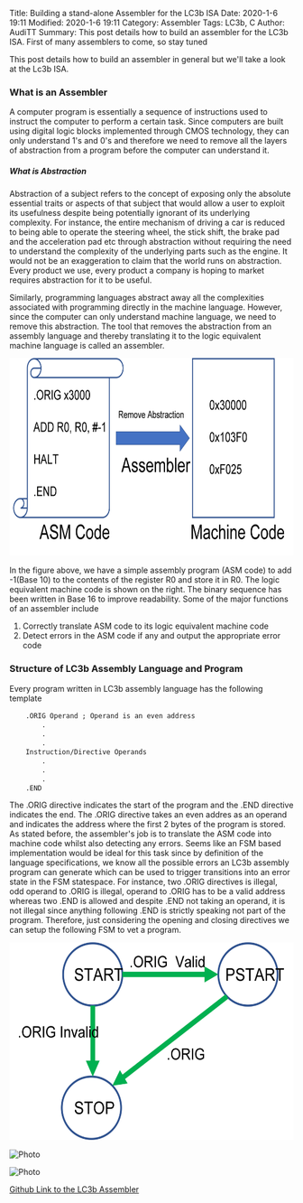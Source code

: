 Title: Building a stand-alone Assembler for the LC3b ISA 
Date: 2020-1-6 19:11
Modified: 2020-1-6 19:11
Category: Assembler
Tags: LC3b, C
Author: AudiTT
Summary: This post details how to build an assembler for the LC3b ISA. First of many assemblers to come, so stay tuned

This post details how to build an assembler in general but we'll take a look at the Lc3b ISA. 

<h3> What is an Assembler </h3>

A computer program is essentially a sequence of instructions used to instruct the computer to perform a certain task. Since computers are built using digital logic blocks implemented through
CMOS technology, they can only understand 1's and 0's and therefore we need to remove all the layers of abstraction from a program before the computer can understand it. 

<h5> What is Abstraction </h5>

Abstraction of a subject refers to the concept of exposing only the absolute essential traits or aspects of that subject that would allow a user to exploit its usefulness despite being
potentially ignorant of its underlying complexity. For instance, the entire mechanism of driving a car is reduced to being able to operate the steering wheel, the stick shift, the brake pad 
and the acceleration pad etc through abstraction without requiring the need to understand the complexity of the underlying parts such as the engine. It would not be an exaggeration to
claim that the world runs on abstraction. Every product we use, every product a company is hoping to market requires abstraction for it to be useful. 

Similarly, programming languages abstract away all the complexities associated with programming directly in the machine language. However, since the computer can only understand machine language,
 we need to remove this abstraction. The tool that removes the abstraction from an assembly language and thereby translating it to the logic equivalent machine language is called an assembler. 


<img alt="thumbnail" height="350px" src="/assemblerAbstraction.png">


In the figure above, we have a simple assembly program (ASM code) to add -1(Base 10) to the contents of the register R0 and store it in R0. The logic equivalent machine code is shown
on the right. The binary sequence has been written in Base 16 to improve readability. Some of the major functions of an assembler include

1. Correctly translate ASM code to its logic equivalent machine code
2. Detect errors in the ASM code if any and output the appropriate error code 


<h3> Structure of LC3b Assembly Language and Program </h3>

Every program written in LC3b assembly language has the following template

```
	.ORIG Operand ; Operand is an even address
		.
		.
		.
	Instruction/Directive Operands
		.
		.
		.
	.END
```
The .ORIG directive indicates the start of the program and the .END directive indicates the end. The .ORIG directive takes an even addres as an operand and indicates the address where the first
2 bytes of the program is stored. As stated before, the assembler's job is to translate the ASM code into machine code whilst also detecting any errors. Seems like an FSM based implementation
would be ideal for this task since by definition of the language specifications, we know all the possible errors an LC3b assembly program can generate which can be used to trigger transitions
into an error state in the FSM statespace. For instance, two .ORIG directives is illegal, odd operand to .ORIG is illegal, operand to .ORIG has to be a valid address whereas two .END is allowed
and despite .END not taking an operand, it is not illegal since anything following .END is strictly speaking not part of the program. Therefore, just considering the opening and closing
directives we can setup the following FSM to vet a program.


<img alt="thumbnail" height="350px" src="/fsmHigh.png">

![Photo]({attach}fsmHigh.png)

![Photo]({attach}assemblerAbstraction.png)


<a href="https://github.com/1sand0s/Lc3B-Assembler">Github Link to the LC3b Assembler</a>









